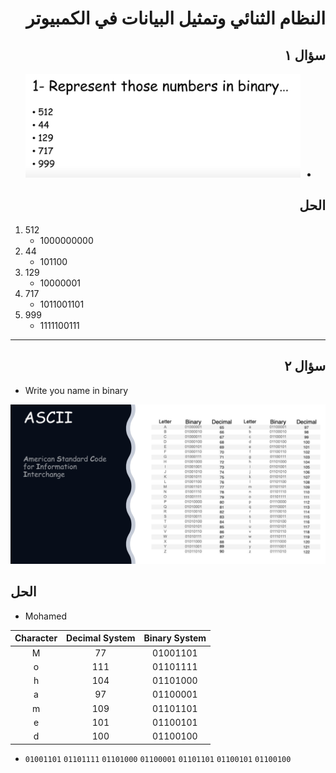 <div dir="rtl">

# النظام الثنائي وتمثيل البيانات في الكمبيوتر

## سؤال ١

- ![Homework](/resources/_3_binary_system/FirstQuestions.png)

## الحل

</div>

1. 512
    - 1000000000
2. 44
    - 101100
3. 129
    - 10000001
4. 717
    - 1011001101
5. 999
    - 1111100111

---

<div dir="rtl">

## سؤال ٢

</div>

- Write you name in binary

![ASCII Code Table](/resources/_3_binary_system/ASCII-Code-Table.png)

## الحل

- Mohamed

| Character | Decimal System | Binary System |
|:---------:|:--------------:|:-------------:|
|     M     |       77       |   01001101    |
|     o     |      111       |   01101111    |
|     h     |      104       |   01101000    |
|     a     |       97       |   01100001    |
|     m     |      109       |   01101101    |
|     e     |      101       |   01100101    |
|     d     |      100       |   01100100    |

- `01001101` `01101111` `01101000` `01100001` `01101101` `01100101` `01100100`